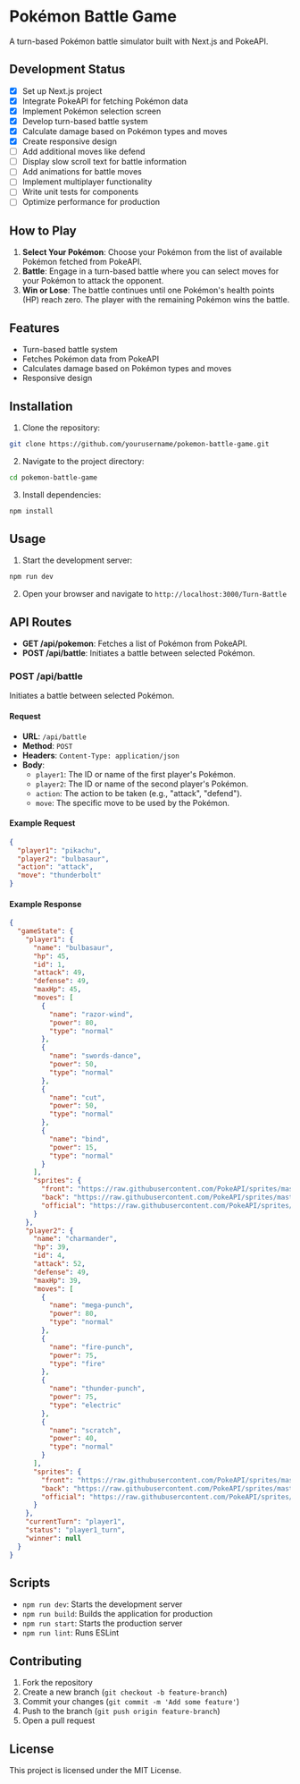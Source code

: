 # Pokémon Battle Game

A turn-based Pokémon battle simulator built with Next.js and PokeAPI.

## Development Status

- [x]   Set up Next.js project
- [x]   Integrate PokeAPI for fetching Pokémon data
- [x]   Implement Pokémon selection screen
- [x]   Develop turn-based battle system
- [x]   Calculate damage based on Pokémon types and moves
- [x]   Create responsive design
- [ ]   Add additional moves like defend
- [ ]   Display slow scroll text for battle information
- [ ]   Add animations for battle moves
- [ ]   Implement multiplayer functionality
- [ ]   Write unit tests for components
- [ ]   Optimize performance for production

## How to Play

1. **Select Your Pokémon**: Choose your Pokémon from the list of available Pokémon fetched from PokeAPI.
2. **Battle**: Engage in a turn-based battle where you can select moves for your Pokémon to attack the opponent.
3. **Win or Lose**: The battle continues until one Pokémon's health points (HP) reach zero. The player with the remaining Pokémon wins the battle.

## Features

- Turn-based battle system
- Fetches Pokémon data from PokeAPI
- Calculates damage based on Pokémon types and moves
- Responsive design

## Installation

1. Clone the repository:
  ```bash
  git clone https://github.com/yourusername/pokemon-battle-game.git
  ```
2. Navigate to the project directory:
  ```bash
  cd pokemon-battle-game
  ```
3. Install dependencies:
  ```bash
  npm install
  ```

## Usage

1. Start the development server:
  ```bash
  npm run dev
  ```
2. Open your browser and navigate to `http://localhost:3000/Turn-Battle`

## API Routes

- **GET /api/pokemon**: Fetches a list of Pokémon from PokeAPI.
- **POST /api/battle**: Initiates a battle between selected Pokémon.

### POST /api/battle

Initiates a battle between selected Pokémon.

#### Request

- **URL**: `/api/battle`
- **Method**: `POST`
- **Headers**: `Content-Type: application/json`
- **Body**:
  - `player1`: The ID or name of the first player's Pokémon.
  - `player2`: The ID or name of the second player's Pokémon.
  - `action`: The action to be taken (e.g., "attack", "defend").
  - `move`: The specific move to be used by the Pokémon.

#### Example Request

```json
{
  "player1": "pikachu",
  "player2": "bulbasaur",
  "action": "attack",
  "move": "thunderbolt"
}
```

#### Example Response

```json
{
  "gameState": {
    "player1": {
      "name": "bulbasaur",
      "hp": 45,
      "id": 1,
      "attack": 49,
      "defense": 49,
      "maxHp": 45,
      "moves": [
        {
          "name": "razor-wind",
          "power": 80,
          "type": "normal"
        },
        {
          "name": "swords-dance",
          "power": 50,
          "type": "normal"
        },
        {
          "name": "cut",
          "power": 50,
          "type": "normal"
        },
        {
          "name": "bind",
          "power": 15,
          "type": "normal"
        }
      ],
      "sprites": {
        "front": "https://raw.githubusercontent.com/PokeAPI/sprites/master/sprites/pokemon/1.png",
        "back": "https://raw.githubusercontent.com/PokeAPI/sprites/master/sprites/pokemon/back/1.png",
        "official": "https://raw.githubusercontent.com/PokeAPI/sprites/master/sprites/pokemon/other/official-artwork/1.png"
      }
    },
    "player2": {
      "name": "charmander",
      "hp": 39,
      "id": 4,
      "attack": 52,
      "defense": 49,
      "maxHp": 39,
      "moves": [
        {
          "name": "mega-punch",
          "power": 80,
          "type": "normal"
        },
        {
          "name": "fire-punch",
          "power": 75,
          "type": "fire"
        },
        {
          "name": "thunder-punch",
          "power": 75,
          "type": "electric"
        },
        {
          "name": "scratch",
          "power": 40,
          "type": "normal"
        }
      ],
      "sprites": {
        "front": "https://raw.githubusercontent.com/PokeAPI/sprites/master/sprites/pokemon/4.png",
        "back": "https://raw.githubusercontent.com/PokeAPI/sprites/master/sprites/pokemon/back/4.png",
        "official": "https://raw.githubusercontent.com/PokeAPI/sprites/master/sprites/pokemon/other/official-artwork/4.png"
      }
    },
    "currentTurn": "player1",
    "status": "player1_turn",
    "winner": null
  }
}
```

## Scripts

- `npm run dev`: Starts the development server
- `npm run build`: Builds the application for production
- `npm run start`: Starts the production server
- `npm run lint`: Runs ESLint

## Contributing

1. Fork the repository
2. Create a new branch (`git checkout -b feature-branch`)
3. Commit your changes (`git commit -m 'Add some feature'`)
4. Push to the branch (`git push origin feature-branch`)
5. Open a pull request

## License

This project is licensed under the MIT License.